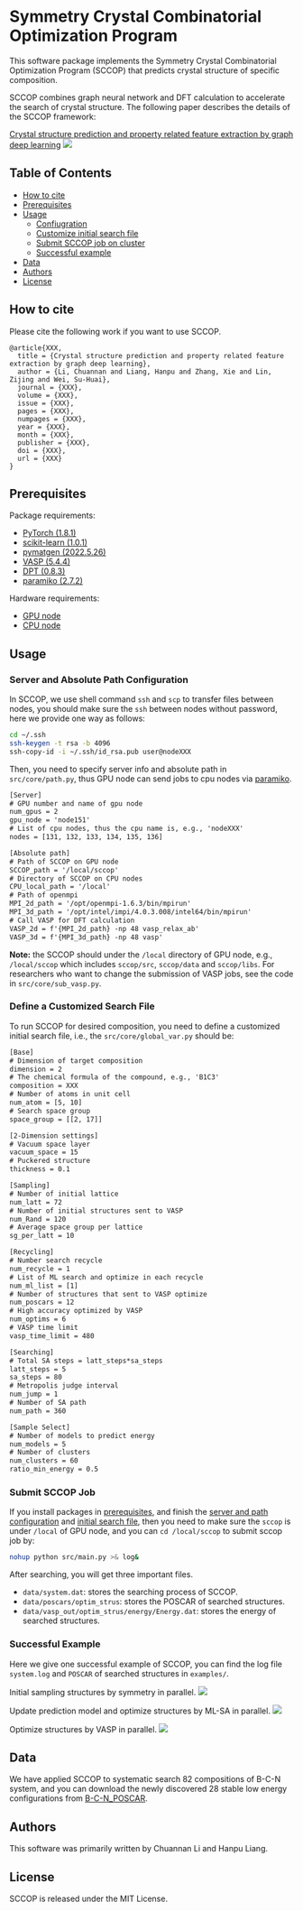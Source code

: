 # Symmetry Crystal Combinatorial Optimization Program

This software package implements the Symmetry Crystal Combinatorial Optimization Program (SCCOP) that predicts crystal structure of specific composition. 

SCCOP combines graph neural network and DFT calculation to accelerate the search of crystal structure.
The following paper describes the details of the SCCOP framework:

[Crystal structure prediction and property related feature extraction by graph deep learning](XXX)
![](images/SCCOP.png)

## Table of Contents

- [How to cite](#how-to-cite)
- [Prerequisites](#prerequisites)
- [Usage](#usage)
  - [Confiugration](#server-and-absolute-path-configuration)
  - [Customize initial search file](#define-a-customized-search-file)
  - [Submit SCCOP job on cluster](#submit-sccop-job)
  - [Successful example](#successful-example)
- [Data](#data)
- [Authors](#authors)
- [License](#license)

## How to cite

Please cite the following work if you want to use SCCOP.

```
@article{XXX,
  title = {Crystal structure prediction and property related feature extraction by graph deep learning},
  author = {Li, Chuannan and Liang, Hanpu and Zhang, Xie and Lin, Zijing and Wei, Su-Huai},
  journal = {XXX},
  volume = {XXX},
  issue = {XXX},
  pages = {XXX},
  numpages = {XXX},
  year = {XXX},
  month = {XXX},
  publisher = {XXX},
  doi = {XXX},
  url = {XXX}
}
```

##  Prerequisites

Package requirements:

- [PyTorch (1.8.1)](http://pytorch.org/)
- [scikit-learn (1.0.1)](http://scikit-learn.org/stable/)
- [pymatgen (2022.5.26)](http://pymatgen.org/)
- [VASP (5.4.4)](https://www.vaspweb.org/)
- [DPT (0.8.3)](https://github.com/HanpuLiang/Data-Processing-Toolkit)
- [paramiko (2.7.2)](https://www.paramiko.org/)

Hardware requirements:

- [GPU node](https://en.wikipedia.org/wiki/GPU_cluster)
- [CPU node](https://en.wikipedia.org/wiki/Server_(computing))

## Usage
### Server and Absolute Path Configuration
In SCCOP, we use shell command `ssh` and `scp` to transfer files between nodes, you should make sure the `ssh` between nodes without password, here we provide one way as follows:

```bash
cd ~/.ssh
ssh-keygen -t rsa -b 4096
ssh-copy-id -i ~/.ssh/id_rsa.pub user@nodeXXX
```

Then, you need to specify server info and absolute path in `src/core/path.py`, thus GPU node can send jobs to cpu nodes via [paramiko](https://www.paramiko.org/).

```diff
[Server]
# GPU number and name of gpu node
num_gpus = 2 
gpu_node = 'node151'
# List of cpu nodes, thus the cpu name is, e.g., 'nodeXXX' 
nodes = [131, 132, 133, 134, 135, 136] 

[Absolute path]
# Path of SCCOP on GPU node
SCCOP_path = '/local/sccop' 
# Directory of SCCOP on CPU nodes
CPU_local_path = '/local' 
# Path of openmpi
MPI_2d_path = '/opt/openmpi-1.6.3/bin/mpirun' 
MPI_3d_path = '/opt/intel/impi/4.0.3.008/intel64/bin/mpirun' 
# Call VASP for DFT calculation
VASP_2d = f'{MPI_2d_path} -np 48 vasp_relax_ab' 
VASP_3d = f'{MPI_3d_path} -np 48 vasp' 
```

**Note:** the SCCOP should under the `/local` directory of GPU node, e.g., `/local/sccop` which includes `sccop/src`, `sccop/data` and `sccop/libs`. For researchers who want to change the submission of VASP jobs, see the code in `src/core/sub_vasp.py`.

### Define a Customized Search File

To run SCCOP for desired composition, you need to define a customized initial search file, i.e., the `src/core/global_var.py` should be:

```diff
[Base]
# Dimension of target composition
dimension = 2
# The chemical formula of the compound, e.g., 'B1C3'
composition = XXX
# Number of atoms in unit cell
num_atom = [5, 10]
# Search space group
space_group = [[2, 17]]

[2-Dimension settings]
# Vacuum space layer
vacuum_space = 15
# Puckered structure
thickness = 0.1

[Sampling]
# Number of initial lattice
num_latt = 72
# Number of initial structures sent to VASP
num_Rand = 120
# Average space group per lattice
sg_per_latt = 10

[Recycling]
# Number search recycle
num_recycle = 1
# List of ML search and optimize in each recycle
num_ml_list = [1]
# Number of structures that sent to VASP optimize
num_poscars = 12
# High accuracy optimized by VASP
num_optims = 6
# VASP time limit
vasp_time_limit = 480

[Searching]
# Total SA steps = latt_steps*sa_steps
latt_steps = 5
sa_steps = 80
# Metropolis judge interval
num_jump = 1
# Number of SA path
num_path = 360

[Sample Select]
# Number of models to predict energy
num_models = 5
# Number of clusters
num_clusters = 60
ratio_min_energy = 0.5
```

### Submit SCCOP Job

If you install packages in [prerequisites](#prerequisites), and finish the [server and path configuration](#server-and-absolute-path-configuration) and [initial search file](#define-a-customized-search-file), then you need to make sure the `sccop` is under `/local` of GPU node, and you can `cd /local/sccop` to submit sccop job by:

```bash
nohup python src/main.py >& log&
```

After searching, you will get three important files.

- `data/system.dat`: stores the searching process of SCCOP.
- `data/poscars/optim_strus`: stores the POSCAR of searched structures.
- `data/vasp_out/optim_strus/energy/Energy.dat`: stores the energy of searched structures.

### Successful Example

Here we give one successful example of SCCOP, you can find the log file `system.log` and `POSCAR` of searched structures in `examples/`.

Initial sampling structures by symmetry in parallel.
![](images/BC3_log_1.png)

Update prediction model and optimize structures by ML-SA in parallel.
![](images/BC3_log_2.png)

Optimize structures by VASP in parallel.
![](images/BC3_log_3.png)

## Data

We have applied SCCOP to systematic search 82 compositions of B-C-N system, and you can download the newly discovered 28 stable low energy configurations from [B-C-N_POSCAR](examples/BCN.zip).

## Authors

This software was primarily written by Chuannan Li and Hanpu Liang. 

## License

SCCOP is released under the MIT License.